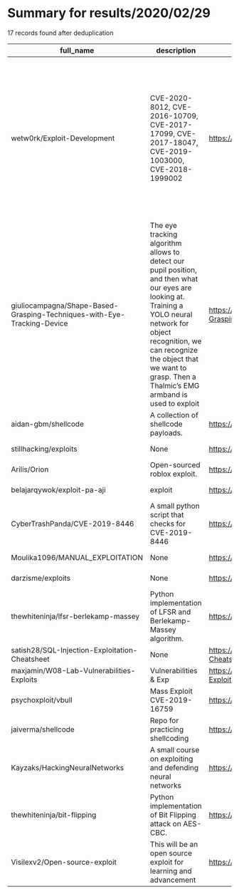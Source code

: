 
# Summary for results/2020/02/29
    
17 records found after deduplication

| full_name | description | html_url | matched_list | matched_count | pushed_at | size | stargazers_count | language | forks_count | vul_ids |
|-------------------------------------------------------------------------|------------------------------------------------------------------------------------------------------------------------------------------------------------------------------------------------------------------------------------------------------------------|--------------------------------------------------------------------------------------------|----------------|-----------------|---------------------------|--------|--------------------|------------------|---------------|-----------------------------------------------------------------------------------------------------------------|
| wetw0rk/Exploit-Development | CVE-2020-8012, CVE-2016-10709, CVE-2017-17099, CVE-2017-18047, CVE-2019-1003000, CVE-2018-1999002 | https://github.com/wetw0rk/Exploit-Development | ['exploit'] | 1 | 2020-02-29 21:27:15+00:00 | 1253 | 52 | Python | 33 | ['CVE-2016-10709', 'CVE-2017-17099', 'CVE-2017-18047', 'CVE-2018-1999002', 'CVE-2019-1003000', 'CVE-2020-8012'] |
| giuliocampagna/Shape-Based-Grasping-Techniques-with-Eye-Tracking-Device | The eye tracking algorithm allows to detect our pupil position, and then what our eyes are looking at. Training a YOLO neural network for object recognition, we can recognize the object that we want to grasp. Then a Thalmic’s EMG armband is used to exploit | https://github.com/giuliocampagna/Shape-Based-Grasping-Techniques-with-Eye-Tracking-Device | ['exploit'] | 1 | 2020-02-29 02:56:00+00:00 | 30231 | 0 | Jupyter Notebook | 0 | [] |
| aidan-gbm/shellcode | A collection of shellcode payloads. | https://github.com/aidan-gbm/shellcode | ['shellcode'] | 1 | 2020-02-29 17:45:32+00:00 | 2 | 0 | Assembly | 0 | [] |
| stillhacking/exploits | None | https://github.com/stillhacking/exploits | ['exploit'] | 1 | 2020-02-29 14:56:40+00:00 | 15 | 0 | Python | 0 | [] |
| Arilis/Orion | Open-sourced roblox exploit. | https://github.com/Arilis/Orion | ['exploit'] | 1 | 2020-02-29 14:24:39+00:00 | 7148 | 0 | C# | 0 | [] |
| belajarqywok/exploit-pa-aji | exploit | https://github.com/belajarqywok/exploit-pa-aji | ['exploit'] | 1 | 2020-02-29 12:02:15+00:00 | 0 | 1 | | 0 | [] |
| CyberTrashPanda/CVE-2019-8446 | A small python script that checks for CVE-2019-8446 | https://github.com/CyberTrashPanda/CVE-2019-8446 | ['cve-2'] | 1 | 2020-02-29 20:50:32+00:00 | 1 | 1 | Python | 0 | ['CVE-2019-8446'] |
| Moulika1096/MANUAL_EXPLOITATION | None | https://github.com/Moulika1096/MANUAL_EXPLOITATION | ['exploit'] | 1 | 2020-02-29 00:47:58+00:00 | 8042 | 0 | | 0 | [] |
| darzisme/exploits | None | https://github.com/darzisme/exploits | ['exploit'] | 1 | 2020-02-29 02:30:10+00:00 | 10988 | 0 | | 0 | [] |
| thewhiteninja/lfsr-berlekamp-massey | Python implementation of LFSR and Berlekamp-Massey algorithm. | https://github.com/thewhiteninja/lfsr-berlekamp-massey | ['attack poc'] | 1 | 2020-02-29 21:19:49+00:00 | 3 | 5 | Python | 0 | [] |
| satish28/SQL-Injection-Exploitation-Cheatsheet | None | https://github.com/satish28/SQL-Injection-Exploitation-Cheatsheet | ['exploit'] | 1 | 2020-02-29 10:04:02+00:00 | 7 | 0 | | 0 | [] |
| maxjamin/W08-Lab-Vulnerabilities-Exploits | Vulnerabilities & Exp | https://github.com/maxjamin/W08-Lab-Vulnerabilities-Exploits | ['exploit'] | 1 | 2020-02-29 21:34:09+00:00 | 78 | 0 | C++ | 0 | [] |
| psychoxploit/vbull | Mass Exploit CVE-2019-16759 | https://github.com/psychoxploit/vbull | ['exploit'] | 1 | 2020-02-29 21:05:44+00:00 | 21 | 0 | Python | 1 | ['CVE-2019-16759'] |
| jaiverma/shellcode | Repo for practicing shellcoding | https://github.com/jaiverma/shellcode | ['shellcode'] | 1 | 2020-02-29 18:27:27+00:00 | 5 | 1 | Assembly | 0 | [] |
| Kayzaks/HackingNeuralNetworks | A small course on exploiting and defending neural networks | https://github.com/Kayzaks/HackingNeuralNetworks | ['exploit'] | 1 | 2020-02-29 02:16:13+00:00 | 21090 | 2358 | Python | 295 | [] |
| thewhiteninja/bit-flipping | Python implementation of Bit Flipping attack on AES-CBC. | https://github.com/thewhiteninja/bit-flipping | ['attack poc'] | 1 | 2020-02-29 21:22:48+00:00 | 3 | 2 | Python | 0 | [] |
| Visilexv2/Open-source-exploit | This will be an open source exploit for learning and advancement | https://github.com/Visilexv2/Open-source-exploit | ['exploit'] | 1 | 2020-02-29 19:29:57+00:00 | 137 | 0 | C | 0 | [] |
